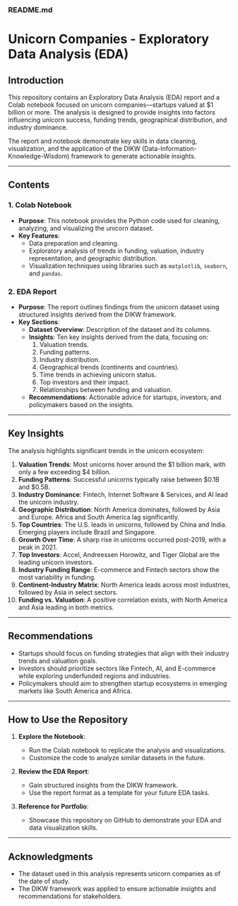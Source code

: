 ### README.md  

# **Unicorn Companies - Exploratory Data Analysis (EDA)**  

## **Introduction**  
This repository contains an Exploratory Data Analysis (EDA) report and a Colab notebook focused on unicorn companies—startups valued at $1 billion or more. The analysis is designed to provide insights into factors influencing unicorn success, funding trends, geographical distribution, and industry dominance.  

The report and notebook demonstrate key skills in data cleaning, visualization, and the application of the DIKW (Data-Information-Knowledge-Wisdom) framework to generate actionable insights.  

---

## **Contents**  
### 1. **Colab Notebook**  
   - **Purpose**: This notebook provides the Python code used for cleaning, analyzing, and visualizing the unicorn dataset.  
   - **Key Features**:  
     - Data preparation and cleaning.  
     - Exploratory analysis of trends in funding, valuation, industry representation, and geographic distribution.  
     - Visualization techniques using libraries such as `matplotlib`, `seaborn`, and `pandas`.  

### 2. **EDA Report**  
   - **Purpose**: The report outlines findings from the unicorn dataset using structured insights derived from the DIKW framework.  
   - **Key Sections**:  
     - **Dataset Overview**: Description of the dataset and its columns.  
     - **Insights**: Ten key insights derived from the data, focusing on:  
       1. Valuation trends.  
       2. Funding patterns.  
       3. Industry distribution.  
       4. Geographical trends (continents and countries).  
       5. Time trends in achieving unicorn status.  
       6. Top investors and their impact.  
       7. Relationships between funding and valuation.  
     - **Recommendations**: Actionable advice for startups, investors, and policymakers based on the insights.  

---

## **Key Insights**  
The analysis highlights significant trends in the unicorn ecosystem:  
1. **Valuation Trends**: Most unicorns hover around the $1 billion mark, with only a few exceeding $4 billion.  
2. **Funding Patterns**: Successful unicorns typically raise between $0.1B and $0.5B.  
3. **Industry Dominance**: Fintech, Internet Software & Services, and AI lead the unicorn industry.  
4. **Geographic Distribution**: North America dominates, followed by Asia and Europe. Africa and South America lag significantly.  
5. **Top Countries**: The U.S. leads in unicorns, followed by China and India. Emerging players include Brazil and Singapore.  
6. **Growth Over Time**: A sharp rise in unicorns occurred post-2019, with a peak in 2021.  
7. **Top Investors**: Accel, Andreessen Horowitz, and Tiger Global are the leading unicorn investors.  
8. **Industry Funding Range**: E-commerce and Fintech sectors show the most variability in funding.  
9. **Continent-Industry Matrix**: North America leads across most industries, followed by Asia in select sectors.  
10. **Funding vs. Valuation**: A positive correlation exists, with North America and Asia leading in both metrics.  

---

## **Recommendations**  
- Startups should focus on funding strategies that align with their industry trends and valuation goals.  
- Investors should prioritize sectors like Fintech, AI, and E-commerce while exploring underfunded regions and industries.  
- Policymakers should aim to strengthen startup ecosystems in emerging markets like South America and Africa.  

---

## **How to Use the Repository**  
1. **Explore the Notebook**:  
   - Run the Colab notebook to replicate the analysis and visualizations.  
   - Customize the code to analyze similar datasets in the future.  

2. **Review the EDA Report**:  
   - Gain structured insights from the DIKW framework.  
   - Use the report format as a template for your future EDA tasks.  

3. **Reference for Portfolio**:  
   - Showcase this repository on GitHub to demonstrate your EDA and data visualization skills.  

---

## **Acknowledgments**  
- The dataset used in this analysis represents unicorn companies as of the date of study.  
- The DIKW framework was applied to ensure actionable insights and recommendations for stakeholders.  

